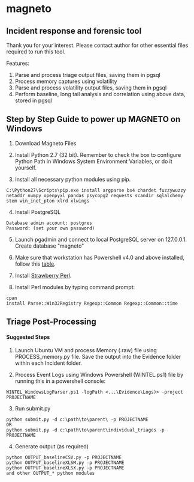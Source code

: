 # magneto

## Incident response and forensic tool

Thank you for your interest. Please contact author for other essential files required to run this tool.

Features: 
 1. Parse and process triage output files, saving them in pgsql
 2. Process memory captures using volatility
 3. Parse and process volatility output files, saving them in pgsql
 4. Perform baseline, long tail analysis and correlation using above data, stored in pgsql

## Step by Step Guide to power up MAGNETO on Windows

1. Download Magneto Files

2. Install Python 2.7 (32 bit).  Remember to check the box to configure Python Path in Windows System Environment Variables, or do it yourself.

3. Install all necessary python modules using pip.

```
C:\Python27\Scripts\pip.exe install argparse bs4 chardet fuzzywuzzy netaddr numpy openpyxl pandas psycopg2 requests scandir sqlalchemy stem win_inet_pton xlrd xlwings
```

4. Install PostgreSQL

```
Database admin account: postgres
Password: (set your own password)
```

5. Launch pgadmin and connect to local PostgreSQL server on 127.0.0.1.  Create database "magneto"

6. Make sure that workstation has Powershell v4.0 and above installed, follow this [table](https://social.technet.microsoft.com/wiki/contents/articles/21016.how-to-install-windows-powershell-4-0.aspx#Windows_Management_Framework_4_supportability_matrix).

7. Install [Strawberry Perl](http://strawberryperl.com/).

8. Install Perl modules by typing command prompt:

```
cpan
install Parse::Win32Registry Regexp::Common Regexp::Common::time
```

## Triage Post-Processing

#### Suggested Steps

1. Launch Ubuntu VM and process Memory (.raw) file using PROCESS_memory.py file. Save the output into the Evidence folder within each Incident folder.

2. Process Event Logs using Windows Powershell (WINTEL.ps1) file by running this in a powershell console:

```
WINTEL_WindowsLogParser.ps1 -logPath <...\Evidence\Logs)> -project PROJECTNAME
```

3. Run submit.py

```
python submit.py -d c:\path\to\parent\ -p PROJECTNAME
OR
python submit.py -d c:\path\to\parent\individual_triages -p PROJECTNAME
```

4. Generate output (as required)

```
python OUTPUT_baselineCSV.py -p PROJECTNAME
python OUTPUT_baselineXLSM.py -p PROJECTNAME
python OUTPUT_baselineXLSX.py -p PROJECTNAME
and other OUTPUT_* python modules
```
